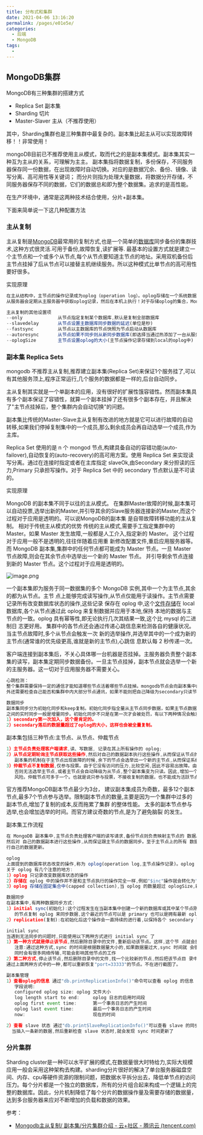 ```yaml
---
title: 分布式和集群
date: 2021-04-06 13:16:20
permalink: /pages/e01e5e/
categories:
  - 后端
  - MongoDB
tags:
  - 
---
```

## MongoDB集群

MongoDB有三种集群的搭建方式

- Replica Set 副本集
- Sharding 切片
- Master-Slaver 主从（不推荐使用）

其中，Sharding集群也是三种集群中最复杂的。副本集比起主从可以实现故障转移！！非常使用！

mongoDB目前已不推荐使用主从模式，取而代之的是副本集模式。副本集其实一种互为主从的关系，可理解为主主。
副本集指将数据复制，多份保存，不同服务器保存同一份数据，在出现故障时自动切换。对应的是数据冗余、备份、镜像、读写分离、高可用性等关键词；
而分片则指为处理大量数据，将数据分开存储，不同服务器保存不同的数据，它们的数据总和即为整个数据集。追求的是高性能。

在生产环境中，通常是这两种技术结合使用，分片+副本集。

下面来简单说一下这几种配置方法

### 主从复制

主从复制是[MongoDB](http://lib.csdn.net/base/mongodb)最常用的复制方式,也是一个简单的[数据库](http://lib.csdn.net/base/mysql)同步备份的集群技术,这种方式很灵活.可用于备份,故障恢复,读扩展等. 最基本的设置方式就是建立一个主节点和一个或多个从节点,每个从节点要知道主节点的地址。采用双机备份后主节点挂掉了后从节点可以接替主机继续服务。所以这种模式比单节点的高可用性要好很多。

实现原理

```javascript
在主从结构中，主节点的操作记录成为oplog（operation log）。oplog存储在一个系统数据库local的集合oplog.$main中，这个集合的每个文档都代表主节点上执行的一个操作。 
从服务器会定期从主服务器中获取oplog记录，然后在本机上执行！对于存储oplog的集合，MongoDB采用的是固定集合，也就是说随着操作过多，新的操作会覆盖旧的操作！

主从复制的其他设置项
--only             从节点指定复制某个数据库,默认是复制全部数据库 
--slavedelay       从节点设置主数据库同步数据的延迟(单位是秒) 
--fastsync         从节点以主数据库的节点快照为节点启动从数据库 
--autoresync       从节点如果不同步则从新同步数据库(即选择当通过热添加了一台从服务器之后，从服务器选择是否更新主服务器之间的数据) 
--oplogSize        主节点设置oplog的大小(主节点操作记录存储到local的oplog中)
```

### 副本集  Replica Sets

mongodb 不推荐主从复制,推荐建立副本集(Replica Set)来保证1个服务挂了,可以有其他服务顶上,程序正常运行,几个服务的数据都是一样的,后台自动同步。

主从复制其实就是一个单副本的应用，没有很好的扩展性饿容错性。然而副本集具有多个副本保证了容错性，就算一个副本挂掉了还有很多个副本存在，并且解决了"主节点挂掉后，整个集群内会自动切换"的问题。

副本集比传统的Master-Slave主从复制有改进的地方就是它可以进行故障的自动转移,如果我们停掉复制集中的一个成员,那么剩余成员会再自动选举一个成员,作为主库。 

Replica Set 使用的是 n 个 mongod 节点,构建具备自动的容错功能(auto-failover),自动恢复的(auto-recovery)的高可用方案。使用 Replica Set 来实现读写分离。通过在连接时指定或者在主库指定 slaveOk,由Secondary 来分担读的压力,Primary 只承担写操作。对于 Replica Set 中的 secondary 节点默认是不可读的。

实现原理

MongoDB 的副本集不同于以往的主从模式。 在集群Master故障的时候,副本集可以自动投票,选举出新的Master,并引导其余的Slave服务器连接新的Master,而这个过程对于应用是透明的。可以说MongoDB的副本集 是自带故障转移功能的主从复制。 相对于传统主从模式的优势 传统的主从模式,需要手工指定集群中的 Master。如果 Master 发生故障,一般都是人工介入,指定新的 Master。 这个过程对于应用一般不是透明的,往往伴随着应用重 新修改配置文件,重启应用服务器等。而 MongoDB 副本集,集群中的任何节点都可能成为 Master 节点。一旦 Master 节点故障,则会在其余节点中选举出一个新的 Master 节点。 并引导剩余节点连接到新的 Master 节点。这个过程对于应用是透明的。

![image.png](https://img.xiaoyou66.com/2021/04/06/778f8524058a5.png)

一个副本集即为服务于同一数据集的多个 MongoDB 实例,其中一个为主节点,其余的都为从节点。主节 点上能够完成读写操作,从节点仅能用于读操作。主节点需要记录所有改变数据库状态的操作,这些记录 保存在 oplog 中,这个[文件存储](https://cloud.tencent.com/product/cfs?from=10680)在 local 数据库,各个从节点通过此 oplog 来复制数据并应用于本地,保持 本地的数据与主节点的一致。oplog 具有幂等性,即无论执行几次其结果一致,这个比 mysql 的二进制日 志更好用。 集群中的各节点还会通过传递心跳信息来检测各自的健康状况。当主节点故障时,多个从节点会触发一次 新的选举操作,并选举其中的一个成为新的主节点(通常谁的优先级更高,谁就是新的主节点),心跳信 息默认每 2 秒传递一次。

客户端连接到副本集后，不关心具体哪一台机器是否挂掉。主服务器负责整个副本集的读写，副本集定期同步数据备份。一旦主节点挂掉，副本节点就会选举一个新的主服务器。这一切对于应用服务器不需要关心。

```javascript
心跳检测：
整个集群需要保持一定的通信才能知道哪些节点活着哪些节点挂掉。mongodb节点会向副本集中的其他节点每两秒就会发送一次pings包，如果其他节点在10秒钟之内没有返回就标示为不能访问。每个节点内部都会维护一个状态映射表，表明当前每个节点是什么角色、日志时间戳等关键信息。如果是主节点，除了维护映射表
外还需要检查自己能否和集群中内大部分节点通讯，如果不能则把自己降级为secondary只读节点。

数据同步
副本集同步分为初始化同步和keep复制。初始化同步指全量从主节点同步数据，如果主节点数据量比较大同步时间会比较长。而keep复制指初始化同步过后，节点
之间的实时同步一般是增量同步。初始化同步不只是在第一次才会被处罚，有以下两种情况会触发：
1）secondary第一次加入，这个是肯定的。
2）secondary落后的数据量超过了oplog的大小，这样也会被全量复制。
```

副本集包括三种节点:主节点、从节点、仲裁节点

```javascript
1）主节点负责处理客户端请求,读、写数据, 记录在其上所有操作的 oplog;
2）从节点定期轮询主节点获取这些操作,然后对自己的数据副本执行这些操作,从而保证从节点的数据与主节点一致。默认情况下,从节点不支持外部读取,但可以设置;
   副本集的机制在于主节点出现故障的时候,余下的节点会选举出一个新的主节点,从而保证系统可以正常运行。
3）仲裁节点不复制数据,仅参与投票。由于它没有访问的压力,比较空闲,因此不容易出故障。由于副本集出现故障的时候,存活的节点必须大于副本集节点总数的一半,
   否则无法选举主节点,或者主节点会自动降级为从节点,整个副本集变为只读。因此,增加一个不容易出故障的仲裁节点,可以增加有效选票,降低整个副本集不可用的
   风险。仲裁节点可多于一个。也就是说只参与投票，不接收复制的数据，也不能成为活跃节点。
```

官方推荐MongoDB副本节点最少为3台， 建议副本集成员为奇数，最多12个副本节点,最多7个节点参与选举。限制副本节点的数量,主要是因为一个集群中过多的副本节点,增加了复制的成本,反而拖累了集群 的整体性能。 太多的副本节点参与选举,也会增加选举的时间。而官方建议奇数的节点,是为了避免脑裂 的发生。

副本集工作流程

```javascript
在 MongoDB 副本集中,主节点负责处理客户端的读写请求,备份节点则负责映射主节点的 数据。备份节点的工作原理过程可以大致描述为,备份节点定期轮询主节点上的数据操作,
然后对 自己的数据副本进行这些操作,从而保证跟主节点的数据同步。至于主节点上的所有 数据库状态改变 的操作,都会存放在一张特定的系统表中。备份节点则是根据这些数据进
行自己的数据更新。

oplog
上面提到的数据库状态改变的操作,称为 oplog(operation log,主节点操作记录)。oplog 存储在 local 数据库的"oplog.rs"表中。副本集中备份节点异步的从主节点同步 oplog,然后重新 执行它记录的操作,以此达到了数据同步的作用。
关于 oplog 有几个注意的地方:
1）oplog 只记录改变数据库状态的操作
2）存储在 oplog 中的操作并不是和主节点执行的操作完全一样,例如"$inc"操作就会转化为"$set"操作
3）oplog 存储在固定集合中(capped collection),当 oplog 的数量超过 oplogSize,新的操作就会覆盖就的操作

数据同步
在副本集中,有两种数据同步方式:
1）initial sync(初始化):这个过程发生在当副本集中创建一个新的数据库或其中某个节点刚从宕机中恢复,或者向副本集中添加新的成员的时候,默认的,副本集中的节点会从离 它最近
   的节点复制 oplog 来同步数据,这个最近的节点可以是 primary 也可以是拥有最新 oplog 副本的 secondary 节点。该操作一般会重新初始化备份节点,开销较大。
2）replication(复制):在初始化后这个操作会一直持续的进行着,以保持各个 secondary 节点之间的数据同步。

initial sync
当遇到无法同步的问题时,只能使用以下两种方式进行 initial sync 了
1）第一种方式就是停止该节点,然后删除目录中的文件,重新启动该节点。这样,这个节 点就会执行 initial sync
   注意:通过这种方式,sync 的时间是根据数据量大小的,如果数据量过大,sync 时间就 会很长
   同时会有很多网络传输,可能会影响其他节点的工作
2）第二种方式,停止该节点,然后删除目录中的文件,找一个比较新的节点,然后把该节点目 录中的文件拷贝到要 sync 的节点目录中
通过上面两种方式中的一种,都可以重新恢复"port=33333"的节点。不在进行截图了。

副本集管理
1）查看oplog的信息 通过"db.printReplicationInfo()"命令可以查看 oplog 的信息
   字段说明:
   configured oplog size: oplog 文件大小
   log length start to end:     oplog 日志的启用时间段
   oplog first event time:      第一个事务日志的产生时间
   oplog last event time:       最后一个事务日志的产生时间
   now:                         现在的时间

2）查看 slave 状态 通过"db.printSlaveReplicationInfo()"可以查看 slave 的同步状态
  当插入一条新的数据,然后重新检查 slave 状态时,就会发现 sync 时间更新了
```

### 分片集群

Sharding cluster是一种可以水平扩展的模式,在数据量很大时特给力,实际大规模应用一般会采用这种架构去构建。sharding分片很好的解决了单台服务器磁盘空间、内存、cpu等硬件资源的限制问题，把数据水平拆分出去，降低单节点的访问压力。每个分片都是一个独立的数据库，所有的分片组合起来构成一个逻辑上的完整的数据库。因此，分片机制降低了每个分片的数据操作量及需要存储的数据量，达到多台服务器来应对不断增加的负载和数据的效果。



参考：

- [Mongodb主从复制/ 副本集/分片集群介绍 - 云+社区 - 腾讯云 (tencent.com)](https://cloud.tencent.com/developer/article/1026185)



